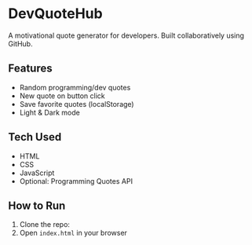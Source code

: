 # DevQuoteHub

A motivational quote generator for developers. Built collaboratively using GitHub.

## Features
- Random programming/dev quotes
- New quote on button click
- Save favorite quotes (localStorage)
- Light & Dark mode

## Tech Used
- HTML
- CSS
- JavaScript
- Optional: Programming Quotes API

## How to Run
1. Clone the repo:
2. Open `index.html` in your browser
